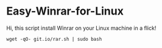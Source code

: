 # Easy-Winrar-for-Linux

Hi, this script install Winrar on your Linux machine in a flick!

<code>wget -qO- git.io/rar.sh | sudo bash</code>
